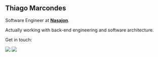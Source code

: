 ## **Thiago Marcondes**

Software Engineer at **[Nasajon](https://nasajon.com.br)**.

Actually working with back-end engineering and software architecture.

Get in touch:

[<img src="https://img.shields.io/badge/LinkedIn-0077B5?style=for-the-badge&logo=linkedin&logoColor=white">](https://www.linkedin.com/in/thiago-marcondes-5a98a2222/) <a href="mailto:thiagoox2@gmail.com?"><img src="https://img.shields.io/badge/Gmail-D14836?style=for-the-badge&logo=gmail&logoColor=white"/></a>
